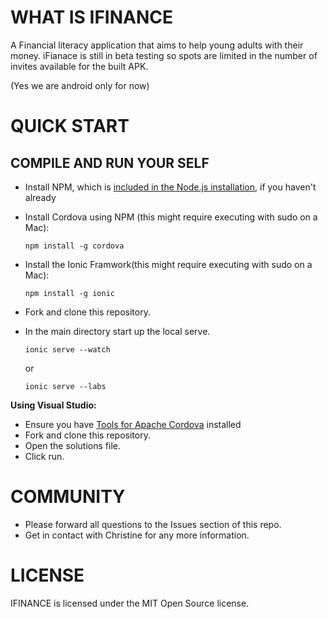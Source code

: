 # WHAT IS IFINANCE 

A Financial literacy application that aims to help young adults with their money. iFianace is still in beta testing so spots are limited in the number of invites available for the built APK.

(Yes we are android only for now)

# QUICK START

## COMPILE AND RUN YOUR SELF

- Install NPM, which is [included in the Node.js installation](https://nodejs.org/en/download/), if you haven't already
- Install Cordova using NPM (this might require executing with sudo on a Mac):

  ```
  npm install -g cordova
  ```

- Install the Ionic Framwork(this might require executing with sudo on a Mac):

  ```
  npm install -g ionic
  ```

- Fork and clone this repository.
- In the main directory start up the local serve.

  ```
  ionic serve --watch
  ```

  or

  ```
  ionic serve --labs
  ```

**Using Visual Studio:**

- Ensure you have [Tools for Apache Cordova](https://www.visualstudio.com/en-us/features/cordova-vs.aspx) installed
- Fork and clone this repository.
- Open the solutions file.
- Click run.

# COMMUNITY

- Please forward all questions to the Issues section of this repo.
- Get in contact with Christine for any more information.

# LICENSE

IFINANCE is licensed under the MIT Open Source license.
